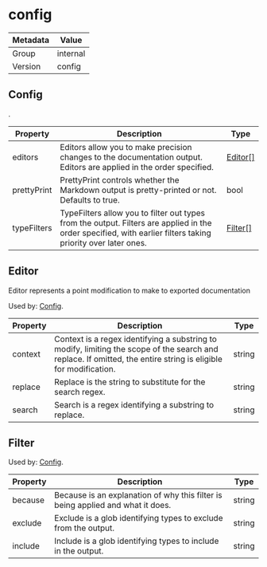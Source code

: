 config
======

| Metadata | Value    |
|----------|----------|
| Group    | internal |
| Version  | config   |

<a id="config"></a>Config
-------------------------

.

| Property    | Description                                                                                                                                                  | Type                |
|-------------|--------------------------------------------------------------------------------------------------------------------------------------------------------------|---------------------|
| editors     | Editors allow you to make precision changes to the documentation output. Editors are applied in the order specified.                                         | [Editor[]](#editor) |
| prettyPrint | PrettyPrint controls whether the Markdown output is pretty-printed or not. Defaults to true.                                                                 | bool                |
| typeFilters | TypeFilters allow you to filter out types from the output. Filters are applied in the order specified, with earlier filters taking priority over later ones. | [Filter[]](#filter) |

<a id="editor"></a>Editor
-------------------------

Editor represents a point modification to make to exported documentation

Used by: [Config](#config).

| Property | Description                                                                                                                                                     | Type   |
|----------|-----------------------------------------------------------------------------------------------------------------------------------------------------------------|--------|
| context  | Context is a regex identifying a substring to modify, limiting the scope of the search and replace. If omitted, the entire string is eligible for modification. | string |
| replace  | Replace is the string to substitute for the search regex.                                                                                                       | string |
| search   | Search is a regex identifying a substring to replace.                                                                                                           | string |

<a id="filter"></a>Filter
-------------------------

Used by: [Config](#config).

| Property | Description                                                                     | Type   |
|----------|---------------------------------------------------------------------------------|--------|
| because  | Because is an explanation of why this filter is being applied and what it does. | string |
| exclude  | Exclude is a glob identifying types to exclude from the output.                 | string |
| include  | Include is a glob identifying types to include in the output.                   | string |
